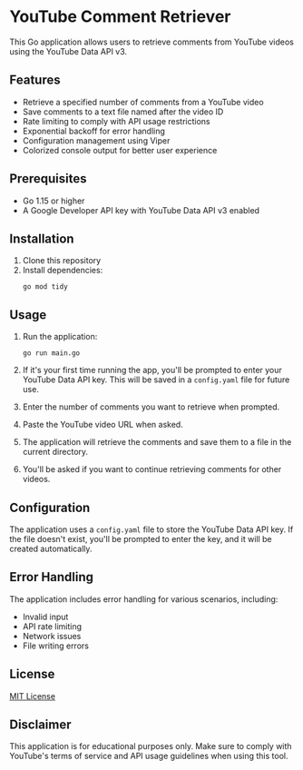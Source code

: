 # YouTube Comment Retriever

This Go application allows users to retrieve comments from YouTube videos using the YouTube Data API v3.

## Features

- Retrieve a specified number of comments from a YouTube video
- Save comments to a text file named after the video ID
- Rate limiting to comply with API usage restrictions
- Exponential backoff for error handling
- Configuration management using Viper
- Colorized console output for better user experience

## Prerequisites

- Go 1.15 or higher
- A Google Developer API key with YouTube Data API v3 enabled

## Installation

1. Clone this repository
2. Install dependencies:
   ```
   go mod tidy
   ```

## Usage

1. Run the application:
   ```
   go run main.go
   ```

2. If it's your first time running the app, you'll be prompted to enter your YouTube Data API key. This will be saved in a `config.yaml` file for future use.

3. Enter the number of comments you want to retrieve when prompted.

4. Paste the YouTube video URL when asked.

5. The application will retrieve the comments and save them to a file in the current directory.

6. You'll be asked if you want to continue retrieving comments for other videos.

## Configuration

The application uses a `config.yaml` file to store the YouTube Data API key. If the file doesn't exist, you'll be prompted to enter the key, and it will be created automatically.

## Error Handling

The application includes error handling for various scenarios, including:
- Invalid input
- API rate limiting
- Network issues
- File writing errors

## License

[MIT License](LICENSE)

## Disclaimer

This application is for educational purposes only. Make sure to comply with YouTube's terms of service and API usage guidelines when using this tool.
